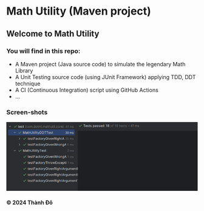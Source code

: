 # Math Utility (Maven project)

## Welcome to Math Utility

### You will find in this repo:

- A Maven project (Java source code) to simulate the legendary Math Library
- A Unit Testing source code (using JUnit Framework) applying TDD, DDT technique
- A CI (Continuous Integration) script using GitHub Actions
- ...

### Screen-shots

![JUNIT and Maven](https://github.com/Glannt/math-util-usage/blob/main/screenshots/JUNIT%20And%20Maven.png)

#### &#169; 2024 Thành Đô
